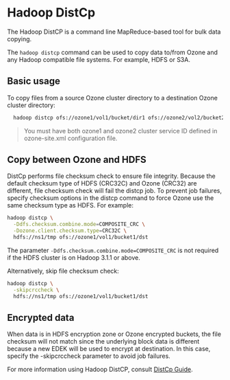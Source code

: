 # Hadoop DistCp

The Hadoop DistCP is a command line MapReduce-based tool for bulk data copying.

The `hadoop distcp` command can be used to copy data to/from Ozone and any Hadoop compatible file systems. For example, HDFS or S3A.

## Basic usage

To copy files from a source Ozone cluster directory to a destination Ozone cluster directory:
```bash
  hadoop distcp ofs://ozone1/vol1/bucket/dir1 ofs://ozone2/vol2/bucket2/dir2
```

> You must have both ozone1 and ozone2 cluster service ID defined in ozone-site.xml configuration file.

## Copy between Ozone and HDFS

DistCp performs file checksum check to ensure file integrity. Because the default checksum type of HDFS (CRC32C) and Ozone (CRC32) are different, file checksum check will fail the distcp job. To prevent job failures, specify checksum options in the distcp command to force Ozone use the same checksum type as HDFS. For example:

```bash
hadoop distcp \
  -Ddfs.checksum.combine.mode=COMPOSITE_CRC \
  -Dozone.client.checksum.type=CRC32C \
  hdfs://ns1/tmp ofs://ozone1/vol1/bucket1/dst
```
The parameter `-Ddfs.checksum.combine.mode=COMPOSITE_CRC` is not required if the HDFS cluster is on Hadoop 3.1.1 or above.

Alternatively, skip file checksum check:

```bash
hadoop distcp \
  -skipcrccheck \
  hdfs://ns1/tmp ofs://ozone1/vol1/bucket1/dst
```

## Encrypted data

When data is in HDFS encryption zone or Ozone encrypted buckets, the file checksum will not match since the underlying block data is different because a new EDEK will be used to encrypt at destination. In this case, specify the -skipcrccheck parameter to avoid job failures.

For more information using Hadoop DistCP, consult [DistCp Guide](https://hadoop.apache.org/docs/current/hadoop-distcp/DistCp.html).
